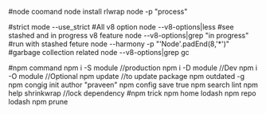#node coomand
node
install rlwrap
node -p "process"

#strict mode
 --use_strict
#All v8 option
node --v8-options|less
#see stashed and in progress v8 feature
node --v8-options|grep "in progress"
#run with stashed feture
node --harmony  -p "'Node'.padEnd(8,'*')"
#garbage collection related
node --v8-options|grep gc

#npm command
npm i -S module  //production
npm i -D module  //Dev
npm i -O module  //Optional 
npm update //to update package
npm outdated -g
npm congig init author "praveen"
npm config save true
npm search lint
npm help shrinkwrap  //lock dependency
#npm trick 
npm home lodash
npm repo lodash
npm prune